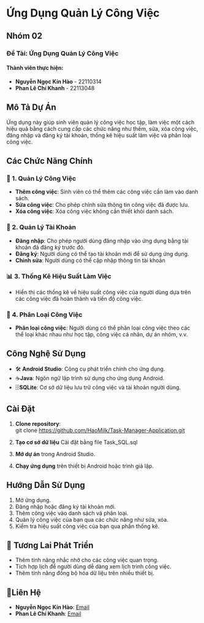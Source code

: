 # Ứng Dụng Quản Lý Công Việc

## Nhóm 02
### Đề Tài: Ứng Dụng Quản Lý Công Việc

#### Thành viên thực hiện:
- **Nguyễn Ngọc Kín Hào** - 22110314
- **Phan Lê Chí Khanh** - 22113048

## Mô Tả Dự Án
Ứng dụng này giúp sinh viên quản lý công việc học tập, làm việc một cách hiệu quả bằng cách cung cấp các chức năng như thêm, sửa, xóa công việc, đăng nhập và đăng ký tài khoản, thống kê hiệu suất làm việc và phân loại công việc.

## Các Chức Năng Chính

### 📝 1. **Quản Lý Công Việc** 
- **Thêm công việc**: Sinh viên có thể thêm các công việc cần làm vào danh sách.
- **Sửa công việc**: Cho phép chỉnh sửa thông tin công việc đã được lưu.
- **Xóa công việc**: Xóa công việc không cần thiết khỏi danh sách.

### 🔑 2. **Quản Lý Tài Khoản** 
- **Đăng nhập**: Cho phép người dùng đăng nhập vào ứng dụng bằng tài khoản đã đăng ký trước đó.
- **Đăng ký**: Người dùng có thể tạo tài khoản mới để sử dụng ứng dụng.
- **Chỉnh sửa**: Người dùng có thể cập nhập thông tin tài khoản

### 📊 3. **Thống Kê Hiệu Suất Làm Việc** 
- Hiển thị các thống kê về hiệu suất công việc của người dùng dựa trên các công việc đã hoàn thành và tiến độ công việc.

### 📂 4. **Phân Loại Công Việc** 
- **Phân loại công việc**: Người dùng có thể phân loại công việc theo các thể loại khác nhau như học tập, công việc cá nhân, dự án nhóm, v.v.

## Công Nghệ Sử Dụng
- 🛠️ **Android Studio**: Công cụ phát triển chính cho ứng dụng.
- ☕**Java**: Ngôn ngữ lập trình sử dụng cho ứng dụng Android.
- 🗄️**SQLite**: Cơ sở dữ liệu lưu trữ công việc và tài khoản người dùng.

## Cài Đặt
1. **Clone repository**:  
git clone https://github.com/HaoMilk/Task-Manager-Application.git

2. **Tạo cơ sở dữ liệu** Cài đặt bằng file Task_SQL.sql

3. **Mở dự án** trong Android Studio.

4. **Chạy ứng dụng** trên thiết bị Android hoặc trình giả lập.

## Hướng Dẫn Sử Dụng
1. Mở ứng dụng.
2. Đăng nhập hoặc đăng ký tài khoản mới.
3. Thêm công việc vào danh sách và phân loại.
4. Quản lý công việc của bạn qua các chức năng như sửa, xóa.
5. Kiểm tra hiệu suất công việc của bạn qua phần thống kê.

## 🚀 Tương Lai Phát Triển 
- Thêm tính năng nhắc nhở cho các công việc quan trọng.
- Tích hợp lịch để người dùng dễ dàng xem lịch trình công việc.
- Thêm tính năng đồng bộ hóa dữ liệu trên nhiều thiết bị.

## 📧Liên Hệ 
- **Nguyễn Ngọc Kín Hào**: [Email](mailto:22110314@student.hcmute.edu.vn)
- **Phan Lê Chí Khanh**: [Email](mailto:22110348@student.hcmute.edu.vn)
